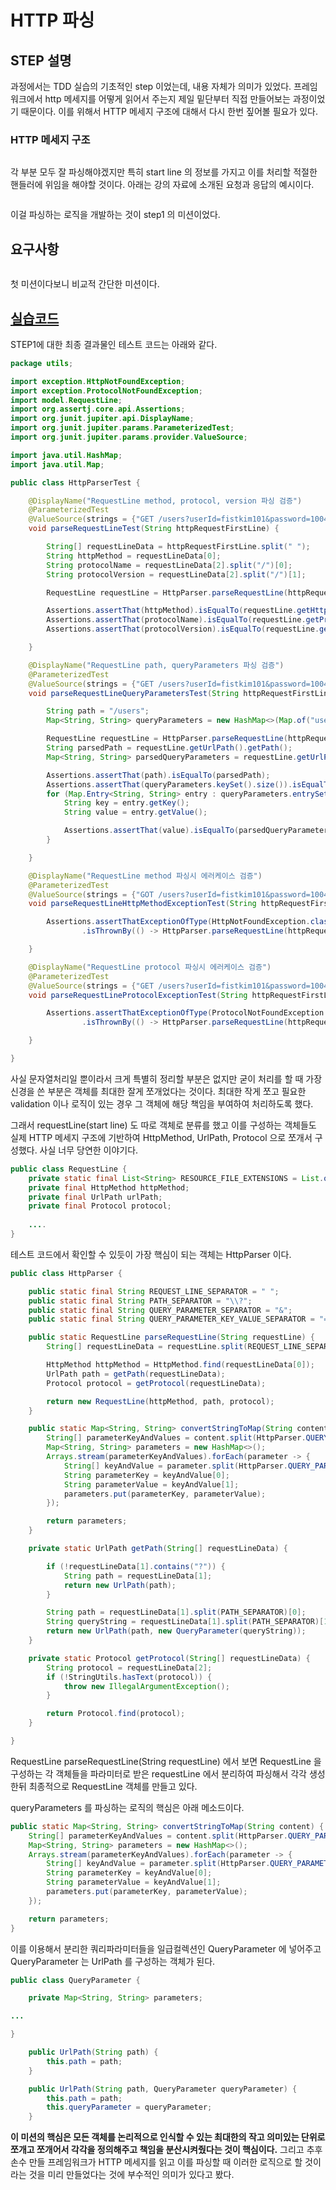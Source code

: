 # HTTP 파싱

## STEP 설명

과정에서는 TDD 실습의 기초적인 step 이었는데, 내용 자체가 의미가 있었다. 프레임워크에서 http 메세지를 어떻게 읽어서 주는지 제일 밑단부터 직접 만들어보는 과정이었기 때문이다. 이를 위해서 HTTP 메세지 구조에 대해서 다시 한번 짚어볼 필요가 있다.

### HTTP 메세지 구조

<figure><img src="../../../.gitbook/assets/image (4).png" alt=""><figcaption></figcaption></figure>

각 부분 모두 잘 파싱해야겠지만 특히 start line 의 정보를 가지고 이를 처리할 적절한 핸들러에 위임을 해야할 것이다. 아래는 강의 자료에 소개된 요청과 응답의 예시이다.

<figure><img src="../../../.gitbook/assets/image.png" alt=""><figcaption></figcaption></figure>

이걸 파싱하는 로직을 개발하는 것이 step1 의 미션이었다.



## 요구사항

<figure><img src="../../../.gitbook/assets/image (5) (2).png" alt=""><figcaption></figcaption></figure>

첫 미션이다보니 비교적 간단한 미션이다.



## [실습코드](https://github.com/fistkim101/jwp-was)

STEP1에 대한 최종 결과물인 테스트 코드는 아래와 같다.

```java
package utils;

import exception.HttpNotFoundException;
import exception.ProtocolNotFoundException;
import model.RequestLine;
import org.assertj.core.api.Assertions;
import org.junit.jupiter.api.DisplayName;
import org.junit.jupiter.params.ParameterizedTest;
import org.junit.jupiter.params.provider.ValueSource;

import java.util.HashMap;
import java.util.Map;

public class HttpParserTest {

    @DisplayName("RequestLine method, protocol, version 파싱 검증")
    @ParameterizedTest
    @ValueSource(strings = {"GET /users?userId=fistkim101&password=1004 HTTP/1.1", "POST /users?userId=fistkim101&password=1004 HTTP/1.1"})
    void parseRequestLineTest(String httpRequestFirstLine) {

        String[] requestLineData = httpRequestFirstLine.split(" ");
        String httpMethod = requestLineData[0];
        String protocolName = requestLineData[2].split("/")[0];
        String protocolVersion = requestLineData[2].split("/")[1];

        RequestLine requestLine = HttpParser.parseRequestLine(httpRequestFirstLine);

        Assertions.assertThat(httpMethod).isEqualTo(requestLine.getHttpMethod().toString());
        Assertions.assertThat(protocolName).isEqualTo(requestLine.getProtocol().getName());
        Assertions.assertThat(protocolVersion).isEqualTo(requestLine.getProtocol().getVersion());

    }

    @DisplayName("RequestLine path, queryParameters 파싱 검증")
    @ParameterizedTest
    @ValueSource(strings = {"GET /users?userId=fistkim101&password=1004 HTTP/1.1"})
    void parseRequestLineQueryParametersTest(String httpRequestFirstLine) {

        String path = "/users";
        Map<String, String> queryParameters = new HashMap<>(Map.of("userId", "fistkim101", "password", "1004"));

        RequestLine requestLine = HttpParser.parseRequestLine(httpRequestFirstLine);
        String parsedPath = requestLine.getUrlPath().getPath();
        Map<String, String> parsedQueryParameters = requestLine.getUrlPath().getQueryParameter().getParameters();

        Assertions.assertThat(path).isEqualTo(parsedPath);
        Assertions.assertThat(queryParameters.keySet().size()).isEqualTo(parsedQueryParameters.keySet().size());
        for (Map.Entry<String, String> entry : queryParameters.entrySet()) {
            String key = entry.getKey();
            String value = entry.getValue();

            Assertions.assertThat(value).isEqualTo(parsedQueryParameters.get(key));
        }

    }

    @DisplayName("RequestLine method 파싱시 에러케이스 검증")
    @ParameterizedTest
    @ValueSource(strings = {"GOT /users?userId=fistkim101&password=1004 HTTP/1.1", "PST /users?name=jk&phoneNumber=01012345678 HTTP/1.1"})
    void parseRequestLineHttpMethodExceptionTest(String httpRequestFirstLine) {

        Assertions.assertThatExceptionOfType(HttpNotFoundException.class)
                .isThrownBy(() -> HttpParser.parseRequestLine(httpRequestFirstLine));

    }

    @DisplayName("RequestLine protocol 파싱시 에러케이스 검증")
    @ParameterizedTest
    @ValueSource(strings = {"GET /users?userId=fistkim101&password=1004 HTTTTP/1.1", "POST /users?name=jk&phoneNumber=01012345678 TP/1.1"})
    void parseRequestLineProtocolExceptionTest(String httpRequestFirstLine) {

        Assertions.assertThatExceptionOfType(ProtocolNotFoundException.class)
                .isThrownBy(() -> HttpParser.parseRequestLine(httpRequestFirstLine));

    }

}
```



사실 문자열처리일 뿐이라서 크게 특별히 정리할 부분은 없지만 굳이 처리를 할 때 가장 신경을 쓴 부분은 객체를 최대한 잘게 쪼개었다는 것이다. 최대한 작게 쪼고 필요한 validation 이나 로직이 있는 경우 그 객체에 해당 책임을 부여하여 처리하도록 했다.

그래서 requestLine(start line) 도 따로 객체로 분류를 했고 이를 구성하는 객체들도 실제 HTTP 메세지 구조에 기반하여 HttpMethod, UrlPath, Protocol 으로 쪼개서 구성했다. 사실 너무 당연한 이야기다.

```java
public class RequestLine {
    private static final List<String> RESOURCE_FILE_EXTENSIONS = List.of(".css", ".js", ".ico", "ttf", "woff", "png");
    private final HttpMethod httpMethod;
    private final UrlPath urlPath;
    private final Protocol protocol;
    
    ....
}
```



테스트 코드에서 확인할 수 있듯이 가장 핵심이 되는 객체는 HttpParser 이다.

```java
public class HttpParser {

    public static final String REQUEST_LINE_SEPARATOR = " ";
    public static final String PATH_SEPARATOR = "\\?";
    public static final String QUERY_PARAMETER_SEPARATOR = "&";
    public static final String QUERY_PARAMETER_KEY_VALUE_SEPARATOR = "=";

    public static RequestLine parseRequestLine(String requestLine) {
        String[] requestLineData = requestLine.split(REQUEST_LINE_SEPARATOR);

        HttpMethod httpMethod = HttpMethod.find(requestLineData[0]);
        UrlPath path = getPath(requestLineData);
        Protocol protocol = getProtocol(requestLineData);

        return new RequestLine(httpMethod, path, protocol);
    }

    public static Map<String, String> convertStringToMap(String content) {
        String[] parameterKeyAndValues = content.split(HttpParser.QUERY_PARAMETER_SEPARATOR);
        Map<String, String> parameters = new HashMap<>();
        Arrays.stream(parameterKeyAndValues).forEach(parameter -> {
            String[] keyAndValue = parameter.split(HttpParser.QUERY_PARAMETER_KEY_VALUE_SEPARATOR);
            String parameterKey = keyAndValue[0];
            String parameterValue = keyAndValue[1];
            parameters.put(parameterKey, parameterValue);
        });

        return parameters;
    }

    private static UrlPath getPath(String[] requestLineData) {

        if (!requestLineData[1].contains("?")) {
            String path = requestLineData[1];
            return new UrlPath(path);
        }

        String path = requestLineData[1].split(PATH_SEPARATOR)[0];
        String queryString = requestLineData[1].split(PATH_SEPARATOR)[1];
        return new UrlPath(path, new QueryParameter(queryString));
    }

    private static Protocol getProtocol(String[] requestLineData) {
        String protocol = requestLineData[2];
        if (!StringUtils.hasText(protocol)) {
            throw new IllegalArgumentException();
        }

        return Protocol.find(protocol);
    }

}

```

RequestLine parseRequestLine(String requestLine) 에서 보면 RequestLine 을 구성하는 각 객체들을 파라미터로 받은  requestLine 에서 분리하여 파싱해서 각각 생성한뒤 최종적으로 RequestLine 객체를 만들고 있다.

queryParameters 를 파싱하는 로직의 핵심은 아래 메소드이다.

```java
public static Map<String, String> convertStringToMap(String content) {
    String[] parameterKeyAndValues = content.split(HttpParser.QUERY_PARAMETER_SEPARATOR);
    Map<String, String> parameters = new HashMap<>();
    Arrays.stream(parameterKeyAndValues).forEach(parameter -> {
        String[] keyAndValue = parameter.split(HttpParser.QUERY_PARAMETER_KEY_VALUE_SEPARATOR);
        String parameterKey = keyAndValue[0];
        String parameterValue = keyAndValue[1];
        parameters.put(parameterKey, parameterValue);
    });

    return parameters;
}
```

이를 이용해서 분리한 쿼리파라미터들을 일급컬렉션인 QueryParameter 에 넣어주고 QueryParameter 는 UrlPath 를 구성하는 객체가 된다.

```java
public class QueryParameter {

    private Map<String, String> parameters;

...

}
```

```java
    public UrlPath(String path) {
        this.path = path;
    }

    public UrlPath(String path, QueryParameter queryParameter) {
        this.path = path;
        this.queryParameter = queryParameter;
    }

```

**이 미션의 핵심은 모든 객체를 논리적으로 인식할 수 있는 최대한의 작고 의미있는 단위로 쪼개고 쪼개어서 각각을 정의해주고 책임을 분산시켜줬다는 것이 핵심이다.** 그리고 추후 손수 만들 프레임워크가 HTTP 메세지를 읽고 이를 파싱할 때 이러한 로직으로 할 것이라는 것을 미리 만들었다는 것에 부수적인 의미가 있다고 봤다.

